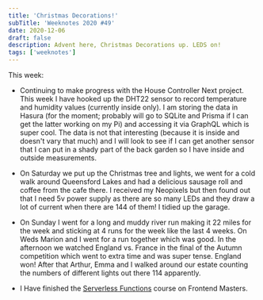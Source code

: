 ```yaml
---
title: 'Christmas Decorations!'
subTitle: 'Weeknotes 2020 #49'
date: 2020-12-06
draft: false
description: Advent here, Christmas Decorations up. LEDS on!
tags: ['weeknotes']
---
```


This week:

- Continuing to make progress with the House Controller Next project. This week I have hooked up the DHT22 sensor to record temperature and humidity values (currently inside only). I am storing the data in Hasura (for the moment; probably will go to SQLite and Prisma if I can get the latter working on my Pi) and accessing it via GraphQL which is super cool. The data is not that interesting (because it is inside and doesn't vary that much) and I will look to see if I can get another sensor that I can put in a shady part of the back garden so I have inside and outside measurements.

- On Saturday we put up the Christmas tree and lights, we went for a cold walk around Queensford Lakes and had a delicious sausage roll and coffee from the cafe there. I received my Neopixels but then found out that I need 5v power supply as there are so many LEDs and they draw a lot of current when there are 144 of them! I tidied up the garage.

- On Sunday I went for a long and muddy river run making it 22 miles for the week and sticking at 4 runs for the week like the last 4 weeks. On Weds Marion and I went for a run together which was good. In the afternoon we watched England vs. France in the final of the Autumn competition which went to extra time and was super tense. England won! After that Arthur, Emma and I walked around our estate counting the numbers of different lights out there 114 apparently.

- I Have finished the [Serverless Functions](https://frontendmasters.com/courses/serverless-functions) course on Frontend Masters.



